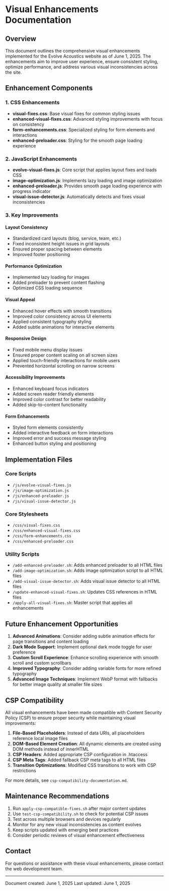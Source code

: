 # Visual Enhancements Documentation

## Overview
This document outlines the comprehensive visual enhancements implemented for the Evolve Acoustics website as of June 1, 2025. The enhancements aim to improve user experience, ensure consistent styling, optimize performance, and address various visual inconsistencies across the site.

## Enhancement Components

### 1. CSS Enhancements
- **visual-fixes.css**: Base visual fixes for common styling issues
- **enhanced-visual-fixes.css**: Advanced styling improvements with focus on consistency
- **form-enhancements.css**: Specialized styling for form elements and interactions
- **enhanced-preloader.css**: Styling for the smooth page loading experience

### 2. JavaScript Enhancements
- **evolve-visual-fixes.js**: Core script that applies layout fixes and loads CSS
- **image-optimization.js**: Implements lazy loading and image optimization
- **enhanced-preloader.js**: Provides smooth page loading experience with progress indicator
- **visual-issue-detector.js**: Automatically detects and fixes visual inconsistencies

### 3. Key Improvements

#### Layout Consistency
- Standardized card layouts (blog, service, team, etc.)
- Fixed inconsistent height issues in grid layouts
- Ensured proper spacing between elements
- Improved footer positioning

#### Performance Optimization
- Implemented lazy loading for images
- Added preloader to prevent content flashing
- Optimized CSS loading sequence

#### Visual Appeal
- Enhanced hover effects with smooth transitions
- Improved color consistency across UI elements
- Applied consistent typography styling
- Added subtle animations for interactive elements

#### Responsive Design
- Fixed mobile menu display issues
- Ensured proper content scaling on all screen sizes
- Applied touch-friendly interactions for mobile users
- Prevented horizontal scrolling on narrow screens

#### Accessibility Improvements
- Enhanced keyboard focus indicators
- Added screen reader friendly elements
- Improved color contrast for better readability
- Added skip-to-content functionality

#### Form Enhancements
- Styled form elements consistently
- Added interactive feedback on form interactions
- Improved error and success message styling
- Enhanced button styling and positioning

## Implementation Files

### Core Scripts
- `/js/evolve-visual-fixes.js`
- `/js/image-optimization.js`
- `/js/enhanced-preloader.js`
- `/js/visual-issue-detector.js`

### Core Stylesheets
- `/css/visual-fixes.css`
- `/css/enhanced-visual-fixes.css`
- `/css/form-enhancements.css`
- `/css/enhanced-preloader.css`

### Utility Scripts
- `/add-enhanced-preloader.sh`: Adds enhanced preloader to all HTML files
- `/add-image-optimization.sh`: Adds image optimization script to all HTML files
- `/add-visual-issue-detector.sh`: Adds visual issue detector to all HTML files
- `/update-enhanced-visual-fixes.sh`: Updates CSS references in HTML files
- `/apply-all-visual-fixes.sh`: Master script that applies all enhancements

## Future Enhancement Opportunities

1. **Advanced Animations**: Consider adding subtle animation effects for page transitions and content loading
2. **Dark Mode Support**: Implement optional dark mode toggle for user preference
3. **Custom Scroll Experience**: Enhance scrolling experience with smooth scroll and custom scrollbars
4. **Improved Typography**: Consider adding variable fonts for more refined typography
5. **Advanced Image Techniques**: Implement WebP format with fallbacks for better image quality at smaller file sizes

## CSP Compatibility

All visual enhancements have been made compatible with Content Security Policy (CSP) to ensure proper security while maintaining visual improvements:

1. **File-Based Placeholders**: Instead of data URIs, all placeholders reference local image files
2. **DOM-Based Element Creation**: All dynamic elements are created using DOM methods instead of innerHTML
3. **CSP Headers**: Added appropriate CSP configuration in .htaccess
4. **CSP Meta Tags**: Added fallback CSP meta tags to all HTML files
5. **Transition Optimizations**: Modified CSS transitions to work with CSP restrictions

For more details, see `csp-compatibility-documentation.md`.

## Maintenance Recommendations

1. Run `apply-csp-compatible-fixes.sh` after major content updates
2. Use `test-csp-compatibility.sh` to check for potential CSP issues
3. Test across multiple browsers and devices regularly
4. Monitor for any new visual inconsistencies as content evolves
5. Keep scripts updated with emerging best practices
6. Consider periodic reviews of visual enhancement effectiveness

## Contact

For questions or assistance with these visual enhancements, please contact the web development team.

---

Document created: June 1, 2025
Last updated: June 1, 2025
